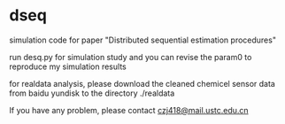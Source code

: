# dseq
simulation code for paper "Distributed sequential estimation procedures"

run desq.py for simulation study and you can revise the param0 to reproduce my simulation results

for realdata analysis, please download the cleaned chemicel sensor data from baidu yundisk to the directory ./realdata

If you have any problem, please contact czj418@mail.ustc.edu.cn
